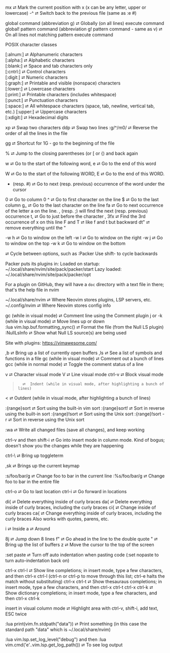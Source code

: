 mx  ⮂  Mark the current position with x (x can be any letter, upper or lowercase)
<ctrl>-^  ⮂  Switch back to the previous file (same as :e #) 

global command (abbreviation g)  ⮂  Globally (on all lines) execute command  
global! pattern command (abbreviation g! pattern command - same as v)  ⮂  On all lines not matching pattern execute command  

POSIX character classes

[:alnum:]  ⮂  Alphanumeric characters                                             
[:alpha:]  ⮂  Alphabetic characters                                               
[:blank:]  ⮂  Space and tab characters only                                       
[:cntrl:]  ⮂  Control characters                                                  
[:digit:]  ⮂  Numeric characters                                                  
[:graph:]  ⮂  Printable and visible (nonspace) characters                         
[:lower:]  ⮂  Lowercase characters                                                
[:print:]  ⮂  Printable characters (includes whitespace)                          
[:punct:]  ⮂  Punctuation characters                                              
[:space:]  ⮂  All whitespace characters (space, tab, newline, vertical tab, etc.) 
[:upper:]  ⮂  Uppercase characters                                                
[:xdigit:] ⮂  Hexadecimal digits                                                  

xp  ⮂  Swap two characters
ddp  ⮂  Swap two lines
:g/^/m0/  ⮂  Reverse the order of all the lines in the file

gg   ⮂  Shortcut for 1G - go to the beginning of the file

%  ⮂  Jump to the closing parentheses (or [ or {) and back again

w   ⮂   Go to the start of the following word,
e   ⮂   Go to the end of this word

W   ⮂   Go to the start of the following WORD,
E   ⮂   Go to the end of this WORD.

* (resp. #) ⮂  Go to next (resp. previous) occurrence of the word under the cursor

0    ⮂  Go to column 0
^    ⮂  Go to first character on the line
$    ⮂  Go to the last column
g_   ⮂  Go to the last character on the line
fa   ⮂  Go to next occurrence of the letter a on the line. , (resp. ;) will find the next (resp. previous) occurrence
t,   ⮂  Go to just before the character ,
3fx  ⮂  Find the 3rd occurrence of x on this line
F and T ⮂ like f and t but backward
dt"  ⮂ remove everything until the "

<ctrl>-w h  ⮂  Go to window on the left
<ctrl>-w l  ⮂  Go to window on the right
<ctrl>-w j  ⮂  Go to window on the top
<ctrl>-w k  ⮂  Go to window on the bottom

<tab> <tab> <tab> ⮂  Cycle between options, such as :Packer <tab> <tab> <tab>  Use shift-<tab> to cycle backwards

Packer puts its plugins in: 
Loaded on startup:  ~/.local/share/nvim/site/pack/packer/start
Lazy loaded:        ~/.local/share/nvim/site/pack/packer/opt

For a plugin on GitHub, they will have a `doc` directory with a text file in there; that's the help file in nvim

~/.local/share/nvim  ⮂  Where Neovim stores plugins, LSP servers, etc.
~/.config/nvim       ⮂  Where Neovim stores config info

gc (while in visual mode)                      ⮂  Comment line using the Comment plugin
<shift>j or <shift>-k (while in visual mode)   ⮂  Move lines up or down  
:lua vim.lsp.buf.formatting_sync()             ⮂  Format the file (from the Null LS plugin)
:NullLsInfo                                    ⮂  Show what Null LS source(s) are being used

Site with plugins:
https://vimawesome.com/

,b   ⮂  Bring up a list of currently open buffers
,ls  ⮂  See a list of symbols and functions in a file
gc (while in visual mode)  ⮂  Comment out a bunch of lines
gcc (while in normal mode) ⮂  Toggle the comment status of a line

v       ⮂  Character visual mode
V       ⮂  Line visual mode
ctrl-v  ⮂  Block visual mode

>       ⮂  Indent (while in visual mode, after highlighting a bunch of lines)
<       ⮂  Outdent (while in visual mode, after highlighting a bunch of lines)

:{range}sort       ⮂  Sort using the built-in vim sort
:{range}sort!      ⮂  Sort in reverse using the built-in sort
:{range}!sort      ⮂  Sort using the Unix sort
:{range}!sort -r   ⮂  Sort in reverse using the Unix sort

:wa  ⮂ Write all changed files (save all changes), and keep working

ctrl-v and then shift-i  ⮂  Go into insert mode in column mode. Kind of bogus; doesn't show you the changes while they are happening

ctrl-\  ⮂  Bring up toggleterm

,sk  ⮂   Brings up the current keymap

:s/foo/bar/g   ⮂  Change foo to bar in the current line
:%s/foo/bar/g  ⮂  Change foo to bar in the entire file

ctrl-o   ⮂  Go to last location
ctrl-i   ⮂  Go forward in locations

di{      ⮂  Delete everything inside of curly braces
da{      ⮂  Delete everything inside of curly braces, including the curly braces
ci{      ⮂  Change inside of curly braces
ca{      ⮂  Change everything inside of curly braces, including the curly braces
Also works with quotes, parens, etc.

i        ⮂  Inside
a        ⮂  Around

8j       ⮂  Jump down 8 lines 
f"       ⮂  Go ahead in the line to the double quote 
"        ⮂  Bring up the list of buffers 
z        ⮂  Move the cursor to the top of the screen

:set paste  ⮂  Turn off auto indentation when pasting code (:set nopaste to turn auto-indentation back on)  

ctrl-x ctrl-l  ⮂  Show line completions; in insert mode, type a few characters, and then ctrl-x ctrl-l (ctrl-n or ctrl-p to move through this list; ctrl-e halts the match without substituting)
ctrl-x ctrl-t  ⮂  Show thesauraus completions; in insert mode, type a few characters, and then ctrl-x ctrl-t
ctrl-x ctrl-k  ⮂  Show dictionary completions; in insert mode, type a few characters, and then ctrl-x ctrl-k

insert in visual column mode  ⮂  Highlight area with ctrl-v, shift-i, add text, ESC twice

:lua print(vim.fn.stdpath("data"))  ⮂  Print something (in this case the standard path "data" which is ~/.local/share/nvim)

:lua vim.lsp.set_log_level("debug")  and then  :lua vim.cmd('e'..vim.lsp.get_log_path())   ⮂  To see log output
